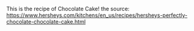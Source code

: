 This is the recipe of Chocolate Cake! the source: https://www.hersheys.com/kitchens/en_us/recipes/hersheys-perfectly-chocolate-chocolate-cake.html